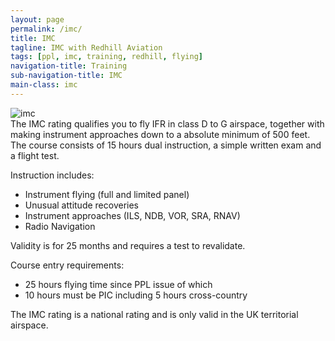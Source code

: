 ```yaml
---
layout: page
permalink: /imc/
title: IMC
tagline: IMC with Redhill Aviation
tags: [ppl, imc, training, redhill, flying]
navigation-title: Training
sub-navigation-title: IMC
main-class: imc
---
```

<div>
 <img src="{{ site.url }}/images/imc.jpg" alt="imc"/>

<div class="description">
The IMC rating qualifies you to fly IFR in class D to G airspace, together with making instrument approaches down to a absolute minimum of 500 feet. The course consists of 15 hours dual instruction, a simple written exam and a flight test.

Instruction includes:
<ul>
<li>Instrument flying (full and limited panel)</li>
<li>Unusual attitude recoveries</li>
<li>Instrument approaches (ILS, NDB, VOR, SRA, RNAV)</li>
<li>Radio Navigation</li>
</ul>
Validity is for 25 months and requires a test to revalidate.

Course entry requirements:
<ul>
<li>25 hours flying time since PPL issue of which</li>
<li>10 hours must be PIC including 5 hours cross-country</li>
</ul>

The IMC rating is a national rating and is only valid in the UK territorial airspace.
</div>
</div>

